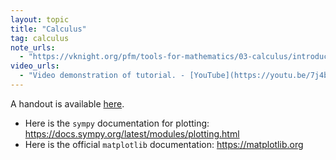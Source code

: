 ```yaml
---
layout: topic
title: "Calculus"
tag: calculus
note_urls:
  - "https://vknight.org/pfm/tools-for-mathematics/03-calculus/introduction/main.html"
video_urls:
  - "Video demonstration of tutorial. - [YouTube](https://youtu.be/7j4bqypXi48)"
---
```


A handout is available [here]({{site.baseurl}}/assets/handouts/autumn/03-calculus/main.pdf).

- Here is the `sympy` documentation for plotting:
  <https://docs.sympy.org/latest/modules/plotting.html>
- Here is the official `matplotlib` documentation: <https://matplotlib.org>
